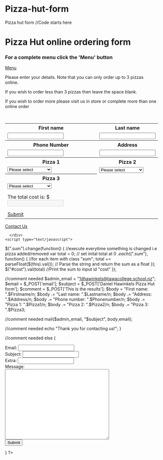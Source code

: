 # Pizza-hut-form
Pizza hut form
//Code starts here
<!--Daniel Hawinkels-->
<!--index.html-->

<!DOCTYPE HTML>

<html>
<head>
    <meta charset="utf-8" />
    <meta name="viewport" content="width=device-width, initial-scale=1.0" />
    <title>Pizza Hut Form</title>
    <script type="text/javascript" src="https://code.jquery.com/jquery-2.0.2.js"></script>
    <link rel="stylesheet" href="http://yui.yahooapis.com/pure/0.5.0/pure-min.css">
    <link rel="stylesheet" type="text/css" href="styles.css">
	<!-- links the background to the defined stylesheet -->
</head>
<body>
<div class="center">
<h1>Pizza Hut online ordering form</h1>
<h3>For a complete menu click the 'Menu' button</h3>
<!-- heading instructions for the user -->
<a href="http://www.pizzahut.co.nz/takeawaymenu.pdf" class="pure-button pure-button-primary">Menu</a> <!-- Links to the pizzahut menu -->      
</div>
<!-- divider tellong the user how to use the online form -->
<div class="center">
<p class="spacing"> Please enter your details. Note that you can only order up to 3 pizzas online. </p>
<p class="spacing">If you wish to order less than 3 pizzas then leave the space blank. </p>
<p class="spacing">If you wish to order more please visit us in store or complete more than one online order</p>
</div>
<!-- Divider for the products being ordered -->
<div class="center">
<table>
<th>First name</th>
<th>Last name</th>
  <tr>
    <td class="spacing"><input type="text" name="firstname"></td>
    <td class="spacing"><input type="text" name="lastname"></td> 
  </tr>
<br>
<!-- Variables collecting the user's first and last names -->
<th>Phone Number</th>
<th>Address</th>
  <tr>
    <td class="spacing"><input type="text" name="phone"></td>
    <td class="spacing"><input type="text" name="address"></td> 
  </tr>  
<th>Pizza 1</th>
<th>Pizza 2</th>
  <tr>
    <td class="spacing">
    <select name="pizza1" class="sum">
    <option value="0">Please select</option>
    <option value="5.00">Pepperoni - $5.00</option>
    <option value="6.00">Meatlovers - $6.00</option>
    <option value="4.50">Pure Cheese - $4.50</option>
    <option value="8.50">Supreme - $8.50</option>
    </select>    
    </td>
    <td class="spacing">
    <select name="pizza2" class="sum">
    <option value="0">Please select</option>
    <option value="5.00">Pepperoni - $5.00</option>
    <option value="6.00">Meatlovers - $6.00</option>
    <option value="4.50">Pure Cheese - $4.50</option>
    <option value="8.50">Supreme - $8.50</option>
   </select>  	
    </td>
  </tr>
<!-- collects the order information from the user -->
  </tr>
<th>Pizza 3</th>
  <tr>
    <td class="spacing">
   <select name="pizza3" class="sum">
    <option value="0">Please select</option>
    <option value="5.00">Pepperoni - $5.00</option>
    <option value="6.00">Meatlovers - $6.00</option>
    <option value="4.50">Pure Cheese - $4.50</option>
    <option value="8.50">Supreme - $8.50</option>
   </select>
   <p>The total cost is: $<input id="cost" type="text" disabled/></p>
  <a href="Submit.html" class="pure-button pure-button-primary">Submit</a>
    </td>
  </tr>
 </div>
 
</table>
 <div class="row">
		<a href="contact.html" class="pure-button pure-button-primary">Contact Us</a>
		<!--
		links to the Pizza hut site. I will make it so that the user can see their order in the future
		-->
		</div>
       
      </div>
	<script type="text/javascript">
 $(".sum").change(function() { //execute everytime something is changed i.e pizza added/removed
    var total = 0; // set inital total at 0
    $.each($(".sum"), function() { //for each item with class "sum";
        total += parseFloat($(this).val()); // Parse the string and return the sum as a float
    });
    $("#cost").val(total) //Print the sum to input id "cost"
});
 </script>
 <!-- Script links to the styles.css file to make a higher density background image -->
</body>
</html>
<?php
//comment needed
body:{
	allign: center;
	}
  if (isset($_POST['email']))  {
  
  //comment needed
  $admin_email = "1dhawinkels@tawacollege.school.nz";
  $email = $_POST['email'];
  $subject = $_POST['Daniel Hawinkels Pizza Hut form'];
  $comment = $_POST['This is the results'];
  $body = "First name: ".$Firstname/n;
  $body  .= "Last name: ".$Lastname/n;
  $body  .= "Address: ".$Address/n;
  $body  .= "Phone number: ".$Phonenumber/n;
  $body  .= "Pizza 1: ".$Pizza1/n;
  $body  .= "Pizza 2: ".$Pizza2/n;
  $body  .= "Pizza 3: ".$Pizza3;
  
  //comment needed
  mail($admin_email, "$subject", $body,$email);
  
  //comment needed
  echo "Thank you for contacting us!";
  }
  
  //comment needed
  else  {
          <form method="post">
          Email: <input name="email" type="text" /><br />
          Subject: <input name="subject" type="text" /><br />
          Extra: <input name="extra" type="text" /><br />
          Message:<br />
          <textarea name="comment" rows="15" cols="40"></textarea><br />
          <input type="submit" value="Submit" />
          </form>
 }
?>
